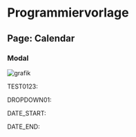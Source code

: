 # Programmiervorlage

## Page: Calendar

### Modal

![grafik](https://user-images.githubusercontent.com/42959832/170273340-21175c93-c2da-42bc-9ad9-a20bdf8afaa0.png)

TEST0123:

DROPDOWN01: 

DATE_START:

DATE_END:


